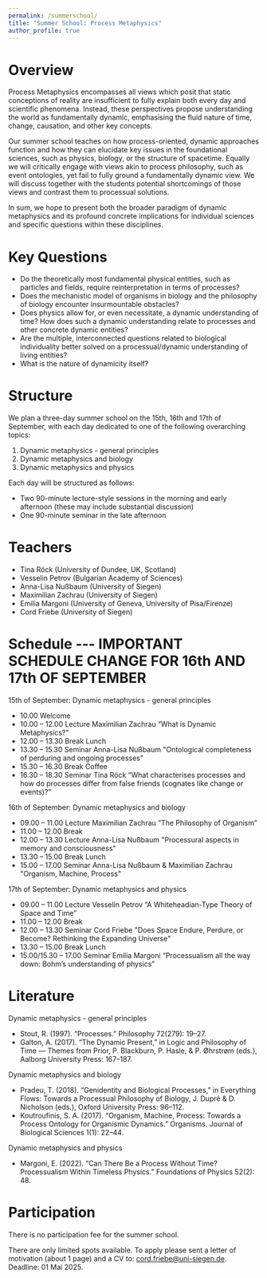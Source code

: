 ```yaml
---
permalink: /summerschool/
title: "Summer School: Process Metaphysics"
author_profile: true
---
```


Overview
======
Process Metaphysics encompasses all views which posit that static conceptions of reality are insufficient to fully explain both every day and scientific phenomena. Instead, these perspectives propose understanding the world as fundamentally dynamic, emphasising the fluid nature of time, change, causation, and other key concepts.

Our summer school teaches on how process-oriented, dynamic approaches function and how they can elucidate key issues in the foundational sciences, such as physics, biology, or the structure of spacetime. Equally we will critically engage with views akin to process philosophy, such as event ontologies, yet fail to fully ground a fundamentally dynamic view. We will discuss together with the students potential shortcomings of those views and contrast them to processual solutions. 

In sum, we hope to present both the broader paradigm of dynamic metaphysics and its profound concrete implications for individual sciences and specific questions within these disciplines.

Key Questions
======
-	Do the theoretically most fundamental physical entities, such as particles and fields, require reinterpretation in terms of processes?
-	Does the mechanistic model of organisms in biology and the philosophy of biology encounter insurmountable obstacles?
-	Does physics allow for, or even necessitate, a dynamic understanding of time? How does such a dynamic understanding relate to processes and other concrete dynamic entities?
-	Are the multiple, interconnected questions related to biological individuality better solved on a processual/dynamic understanding of living entities?
-	What is the nature of dynamicity itself?

Structure
======

We plan a three-day summer school on the 15th, 16th and 17th of September, with each day dedicated to one of the following overarching topics:

1.	Dynamic metaphysics - general principles
2.	Dynamic metaphysics and biology
3.	Dynamic metaphysics and physics
   
Each day will be structured as follows:
-	Two 90-minute lecture-style sessions in the morning and early afternoon (these may include substantial discussion)
-	One 90-minute seminar in the late afternoon

Teachers
======

-	Tina Röck (University of Dundee, UK, Scotland) 
-	Vesselin Petrov (Bulgarian Academy of Sciences) 
-	Anna-Lisa Nußbaum (University of Siegen)
-	Maximilian Zachrau (University of Siegen) 
-	Emilia Margoni (University of Geneva, University of Pisa/Firenze) 
-	Cord Friebe (University of Siegen) 

Schedule --- IMPORTANT SCHEDULE CHANGE FOR 16th AND 17th OF SEPTEMBER
======
15th of September:   Dynamic metaphysics - general principles
- 10.00   Welcome
- 10.00 – 12.00		Lecture	Maximilian Zachrau “What is Dynamic Metaphysics?”
- 12.00 – 13.30		Break		Lunch
- 13.30 – 15.30		Seminar	Anna-Lisa Nußbaum "Ontological completeness of perduring and ongoing processes"
- 15.30 – 16.30		Break		Coffee
- 16.30 – 18.30		Seminar	Tina Röck “What characterises processes and how do processes differ from false friends (cognates like change or events)?"

16th of September:   Dynamic metaphysics and biology 
- 09.00 – 11.00		Lecture	Maximilian Zachrau “The Philosophy of Organism”
- 11.00 – 12.00		Break
- 12.00 – 13.30		Lecture	Anna-Lisa Nußbaum	"Processural aspects in memory and consciousness"
- 13.30 – 15.00		Break		Lunch
- 15.00 – 17.00		Seminar	Anna-Lisa Nußbaum & Maximilian Zachrau "Organism, Machine, Process"

17th of September:   Dynamic metaphysics and physics
- 09.00 – 11.00		Lecture	Vesselin Petrov “A Whiteheadian-Type Theory of Space and Time”
- 11.00 – 12.00		Break	
- 12.00 – 13.30		Seminar	Cord Friebe "Does Space Endure, Perdure, or Become? Rethinking the Expanding Universe"
- 13.30 – 15.00		Break		Lunch
- 15.00/15.30 – 17.00		Seminar	Emilia Margoni “Processualism all the way down: Bohm’s understanding of physics”

Literature
======
Dynamic metaphysics - general principles
- Stout, R. (1997). “Processes.” Philosophy 72(279): 19–27.
- Galton, A. (2017). “The Dynamic Present,” in Logic and Philosophy of Time — Themes from Prior, P. Blackburn, P. Hasle, & P. Øhrstrøm (eds.), Aalborg University Press: 167–187.

Dynamic metaphysics and biology
- Pradeu, T. (2018). “Genidentity and Biological Processes,” in Everything Flows: Towards a Processual Philosophy of Biology, J. Dupré & D. Nicholson (eds.), Oxford University Press: 96–112.
- Koutroufinis, S. A. (2017). “Organism, Machine, Process: Towards a Process Ontology for Organismic Dynamics.” Organisms. Journal of Biological Sciences 1(1): 22–44.

Dynamic metaphysics and physics
- Margoni, E. (2022). “Can There Be a Process Without Time? Processualism Within Timeless Physics.” Foundations of Physics 52(2): 48.

Participation
======
There is no participation fee for the summer school.

There are only limited spots available. To apply please sent a letter of motivation (about 1 page) and a CV to: cord.friebe@uni-siegen.de. Deadline: 01 Mai 2025.

